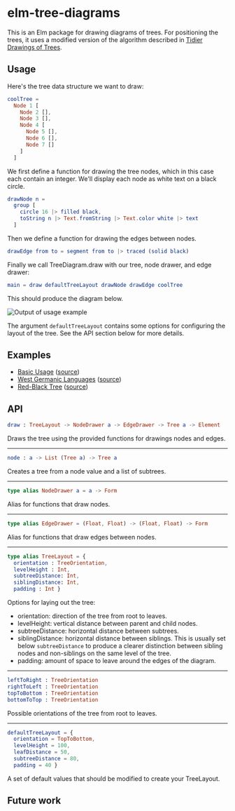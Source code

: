 # elm-tree-diagrams
This is an Elm package for drawing diagrams of trees. For positioning the
trees, it uses a modified version of the algorithm described in
[Tidier Drawings of Trees](http://emr.cs.iit.edu/~reingold/tidier-drawings.pdf).

## Usage
Here's the tree data structure we want to draw:

```elm
coolTree = 
  Node 1 [
    Node 2 [],
    Node 3 [],
    Node 4 [
      Node 5 [],
      Node 6 [],
      Node 7 []
    ]
  ]
```

We first define a function for drawing the tree nodes, which in this case each
contain an integer. We'll display each node as white text on a black circle.

```elm
drawNode n =
  group [
    circle 16 |> filled black,
    toString n |> Text.fromString |> Text.color white |> text
  ]
```

Then we define a function for drawing the edges between nodes.

```elm
drawEdge from to = segment from to |> traced (solid black)
```

Finally we call TreeDiagram.draw with our tree, node drawer, and edge drawer:

```elm
main = draw defaultTreeLayout drawNode drawEdge coolTree
```

This should produce the diagram below.

![Output of usage example](http://brenden.github.io/elm-tree-diagram/example-tree-diagram.png)

The argument `defaultTreeLayout` contains some options for configuring the
layout of the tree. See the API section below for more details.

## Examples
  * [Basic Usage](http://brenden.github.io/elm-tree-diagram/basic) ([source](https://github.com/brenden/elm-tree-layout/blob/master/examples/Basic.elm))
  * [West Germanic Languages](http://brenden.github.io/elm-tree-diagram/west-germanic-languages) ([source](https://github.com/brenden/elm-tree-layout/blob/master/examples/WestGermanicLanguages.elm))
  * [Red-Black Tree](http://brenden.github.io/elm-tree-diagram/red-black-tree) ([source](https://github.com/brenden/elm-tree-layout/blob/master/examples/RedBlackTree.elm))

## API
```elm
draw : TreeLayout -> NodeDrawer a -> EdgeDrawer -> Tree a -> Element
```
Draws the tree using the provided functions for drawings nodes and edges.

---
```elm
node : a -> List (Tree a) -> Tree a
```
Creates a tree from a node value and a list of subtrees.

---
```elm
type alias NodeDrawer a = a -> Form
```
Alias for functions that draw nodes.

---
```elm
type alias EdgeDrawer = (Float, Float) -> (Float, Float) -> Form
```
Alias for functions that draw edges between nodes.

---
```elm
type alias TreeLayout = {
  orientation : TreeOrientation,
  levelHeight : Int,
  subtreeDistance: Int,
  siblingDistance: Int,
  padding : Int }
```
Options for laying out the tree:
  * orientation: direction of the tree from root to leaves.
  * levelHeight: vertical distance between parent and child nodes.
  * subtreeDistance: horizontal distance between subtrees.
  * siblingDistance: horizontal distance between siblings. This is usually set
    below `subtreeDistance` to produce a clearer distinction between sibling
    nodes and non-siblings on the same level of the tree.
  * padding: amount of space to leave around the edges of the diagram.

---
```elm
leftToRight : TreeOrientation
rightToLeft : TreeOrientation
topToBottom : TreeOrientation
bottomToTop : TreeOrientation
```
Possible orientations of the tree from root to leaves.

---
```elm
defaultTreeLayout = {
  orientation = TopToBottom,
  levelHeight = 100,
  leafDistance = 50,
  subtreeDistance = 80,
  padding = 40 }
```
A set of default values that should be modified to create your TreeLayout.

## Future work
